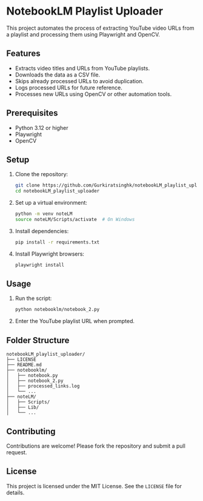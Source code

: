 # NotebookLM Playlist Uploader

This project automates the process of extracting YouTube video URLs from a playlist and processing them using Playwright and OpenCV.

## Features
- Extracts video titles and URLs from YouTube playlists.
- Downloads the data as a CSV file.
- Skips already processed URLs to avoid duplication.
- Logs processed URLs for future reference.
- Processes new URLs using OpenCV or other automation tools.

## Prerequisites
- Python 3.12 or higher
- Playwright
- OpenCV

## Setup
1. Clone the repository:
   ```bash
   git clone https://github.com/Gurkiratsinghk/notebookLM_playlist_uploader.git
   cd notebookLM_playlist_uploader
   ```

2. Set up a virtual environment:
   ```bash
   python -m venv noteLM
   source noteLM/Scripts/activate  # On Windows
   ```

3. Install dependencies:
   ```bash
   pip install -r requirements.txt
   ```

4. Install Playwright browsers:
   ```bash
   playwright install
   ```

## Usage
1. Run the script:
   ```bash
   python notebooklm/notebook_2.py
   ```

2. Enter the YouTube playlist URL when prompted.

## Folder Structure
```
notebookLM_playlist_uploader/
├── LICENSE
├── README.md
├── notebooklm/
│   ├── notebook.py
│   ├── notebook_2.py
│   ├── processed_links.log
│   └── ...
├── noteLM/
│   ├── Scripts/
│   ├── Lib/
│   └── ...
```

## Contributing
Contributions are welcome! Please fork the repository and submit a pull request.

## License
This project is licensed under the MIT License. See the `LICENSE` file for details.
